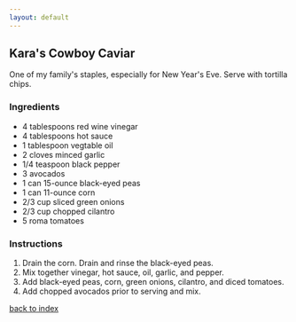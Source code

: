 ```yaml
---
layout: default
---
```


<!---
This is a comment. Note the triple dash to start, but double to end
-->

## Kara's Cowboy Caviar
<!---
Put your name or github username somewhere
-->
One of my family's staples, especially for New Year's Eve. Serve with tortilla chips.

### Ingredients
- 4 tablespoons red wine vinegar
- 4 tablespoons hot sauce
- 1 tablespoon vegtable oil
- 2 cloves minced garlic
- 1/4 teaspoon black pepper
- 3 avocados
- 1 can 15-ounce black-eyed peas
- 1 can 11-ounce corn
- 2/3 cup sliced green onions
- 2/3 cup chopped cilantro
- 5 roma tomatoes 

### Instructions
1. Drain the corn. Drain and rinse the black-eyed peas.
2. Mix together vinegar, hot sauce, oil, garlic, and pepper.
3. Add black-eyed peas, corn, green onions, cilantro, and diced tomatoes.
4. Add chopped avocados prior to serving and mix.

<!--
Keep this link to return to the index
-->
[back to index](../)